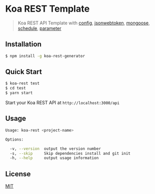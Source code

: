 # Koa REST Template

> Koa REST API Template with [config](https://github.com/lorenwest/node-config), [jsonwebtoken](https://github.com/auth0/node-jsonwebtoken), [mongoose](https://mongoosejs.com/), [schedule](https://github.com/node-schedule/node-schedule), [parameter](https://github.com/node-modules/parameter)

## Installation

```bash
$ npm install -g koa-rest-generator
```

## Quick Start

```bash
$ koa-rest test
$ cd test
$ yarn start
```

Start your Koa REST API at `http://localhost:3000/api`

## Usage

```bash
Usage: koa-rest <project-name>

Options:

  -v, --version  output the version number
  -s, --skip     Skip dependencies install and git init
  -h, --help     output usage information
```

## License

[MIT](LICENSE)
